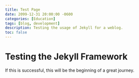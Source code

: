 ```yaml
---
title: Test Page
date: 2099-12-31 20:00:00 -0600
categories: [Education]
tags: [blog, development]
description: Testing the usage of Jekyll for a weblog.
toc: false
---
```

# Testing the Jekyll Framework

If this is successful, this will be the beginning of a great journey.
